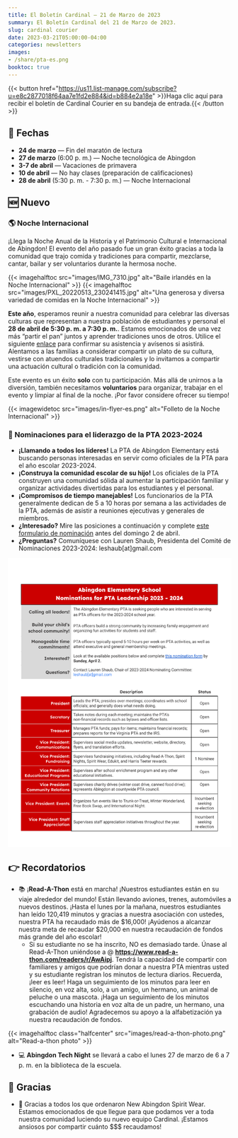 ```yaml
---
title: El Boletín Cardinal — 21 de Marzo de 2023
summary: El Boletín Cardinal del 21 de Marzo de 2023.
slug: cardinal courier
date: 2023-03-21T05:00:00-04:00
categories: newsletters
images: 
- /share/pta-es.png
booktoc: true
---
```


{{< button href="https://us11.list-manage.com/subscribe?u=e8c2877018f64aa7e1fd2e884&id=b884e2a18e" >}}Haga clic aquí para recibir el boletín de Cardinal Courier en su bandeja de entrada.{{< /button >}}

## 📅 Fechas

- **24 de marzo** — Fin del maratón de lectura
- **27 de marzo** (6:00 p. m.) — Noche tecnológica de Abingdon
- **3-7 de abril** — Vacaciones de primavera
- **10 de abril** — No hay clases (preparación de calificaciones)
- **28 de abril** (5:30 p. m. - 7:30 p. m.) — Noche Internacional

## 🆕 Nuevo

### 🌎 Noche Internacional

¡Llega la Noche Anual de la Historia y el Patrimonio Cultural e Internacional de Abingdon! El evento del año pasado fue un gran éxito gracias a toda la comunidad que trajo comida y tradiciones para compartir, mezclarse, cantar, bailar y ser voluntarios durante la hermosa noche.

{{< imagehalftoc src="images/IMG_7310.jpg" alt="Baile irlandés en la Noche Internacional" >}}
{{< imagehalftoc src="images/PXL_20220513_230241415.jpg" alt="Una generosa y diversa variedad de comidas en la Noche Internacional" >}}

**Este año**, esperamos reunir a nuestra comunidad para celebrar las diversas culturas que representan a nuestra población de estudiantes y personal el **28 de abril de 5:30 p. m. a 7:30 p. m.**. Estamos emocionados de una vez más “partir el pan” juntos y aprender tradiciones unos de otros. Utilice el siguiente [enlace](http://shorturl.at/wPTX7) para confirmar su asistencia y avísenos si asistirá. Alentamos a las familias a considerar compartir un plato de su cultura, vestirse con atuendos culturales tradicionales y lo invitamos a compartir una actuación cultural o tradición con la comunidad.

Este evento es un éxito **solo** con tu participación. Más allá de unirnos a la diversión, también necesitamos **voluntarios** para organizar, trabajar en el evento y limpiar al final de la noche. ¡Por favor considere ofrecer su tiempo!

{{< imagewidetoc src="images/in-flyer-es.png" alt="Folleto de la Noche Internacional" >}}

### 🙋 Nominaciones para el liderazgo de la PTA 2023-2024

- **¡Llamando a todos los líderes!** La PTA de Abingdon Elementary está buscando personas interesadas en servir como oficiales de la PTA para el año escolar 2023-2024.
- **¡Construya la comunidad escolar de su hijo!** Los oficiales de la PTA construyen una comunidad sólida al aumentar la participación familiar y organizar actividades divertidas para los estudiantes y el personal.
- **¡Compromisos de tiempo manejables!** Los funcionarios de la PTA generalmente dedican de 5 a 10 horas por semana a las actividades de la PTA, además de asistir a reuniones ejecutivas y generales de miembros.
- **¿Interesado?** Mire las posiciones a continuación y complete [este formulario de nominación](https://docs.google.com/forms/d/e/1FAIpQLScPl5b8CzjnBYOVNXnR33plv3YKtS6cpMw67xFKSorHwZ7i5g/viewform?usp=share_link) antes del domingo 2 de abril.
- **¿Preguntas?** Comuníquese con Lauren Shaub, Presidenta del Comité de Nominaciones 2023-2024: leshaub[at]gmail.com

<a href="images/nom-flyer.pdf" height="1103" width="875" ><img src="images/nom-flyer.png" alt="Nominaciones Flyer"></a>

## 👉 Recordatorios

- 📚 ¡**Read-A-Thon** está en marcha! ¡Nuestros estudiantes están en su viaje alrededor del mundo! Están llevando aviones, trenes, automóviles a nuevos destinos. ¡Hasta el lunes por la mañana, nuestros estudiantes han leído 120,419 minutos y gracias a nuestra asociación con ustedes, nuestra PTA ha recaudado más de $16,000! ¡Ayúdenos a alcanzar nuestra meta de recaudar $20,000 en nuestra recaudación de fondos más grande del año escolar!
     - Si su estudiante no se ha inscrito, NO es demasiado tarde. Únase al Read-A-Thon uniéndose a @ **https://www.read-a-thon.com/readers/r/AwAipj**. Tendrá la capacidad de compartir con familiares y amigos que podrían donar a nuestra PTA mientras usted y su estudiante registran los minutos de lectura diarios. Recuerda, ¡leer es leer! Haga un seguimiento de los minutos para leer en silencio, en voz alta, solo, a un amigo, un hermano, un animal de peluche o una mascota. ¡Haga un seguimiento de los minutos escuchando una historia en voz alta de un padre, un hermano, una grabación de audio! Agradecemos su apoyo a la alfabetización ya nuestra recaudación de fondos.

{{< imagehalftoc class="halfcenter" src="images/read-a-thon-photo.png" alt="Read-a-thon photo" >}}

- 💻 **Abingdon Tech Night** se llevará a cabo el lunes 27 de marzo de 6 a 7 p. m. en la biblioteca de la escuela.

## 🙏 Gracias

- 👕 Gracias a todos los que ordenaron New Abingdon Spirit Wear. Estamos emocionados de que llegue para que podamos ver a toda nuestra comunidad luciendo su nuevo equipo Cardinal. ¡Estamos ansiosos por compartir cuánto $$$ recaudamos!
